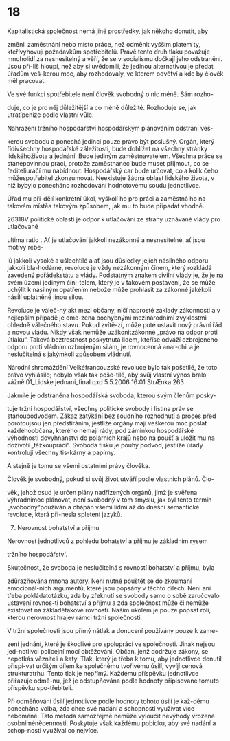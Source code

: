 # 18

Kapitalistická společnost nemá jiné prostředky, jak někoho donutit, aby

změnil zaměstnání nebo místo práce, než odměnit vyšším platem ty, kteřívyhovují požadavkům spotřebitelů. Právě tento druh tlaku považuje mnoholidí za nesnesitelný a věří, že se v socialismu dočkají jeho odstranění. Jsou pří-liš hloupí, než aby si uvědomili, že jedinou alternativou je předat úřadům veš-kerou moc, aby rozhodovaly, ve kterém odvětví a kde by člověk měl pracovat.

Ve své funkci spotřebitele není člověk svobodný o nic méně. Sám rozho-

duje, co je pro něj důležitější a co méně důležité. Rozhoduje se, jak utratípeníze podle vlastní vůle.

Nahrazení tržního hospodářství hospodářským plánováním odstraní veš-

kerou svobodu a ponechá jedinci pouze právo být poslušný. Orgán, který řídívšechny hospodářské záležitosti, bude dohlížet na všechny stránky lidskéhoživota a jednání. Bude jediným zaměstnavatelem. Všechna práce se stanepovinnou prací, protože zaměstnanec bude muset přijmout, co se řediteliuráčí mu nabídnout. Hospodářský car bude určovat, co a kolik čeho můžespotřebitel zkonzumovat. Neexistuje žádná oblast lidského života, v níž bybylo ponecháno rozhodování hodnotovému soudu jednotlivce.

Úřad mu při-dělí konkrétní úkol, vyškolí ho pro práci a zaměstná ho na takovém místěa takovým způsobem, jak mu to bude připadat vhodné.

26318V politické oblasti je odpor k utlačování ze strany uznávané vlády pro utlačované

ultima ratio . Ať je utlačování jakkoli nezákonné a nesnesitelné, ať jsou motivy rebe-

lů jakkoli vysoké a ušlechtilé a ať jsou důsledky jejich násilného odporu jakkoli bla-hodárné, revoluce je vždy nezákonným činem, který rozkládá zavedený pořádekstátu a vlády. Podstatným znakem civilní vlády je, že je na svém území jediným čini-telem, který je v takovém postavení, že se může uchýlit k násilným opatřením nebože může prohlásit za zákonné jakékoli násilí uplatněné jinou silou.

Revoluce je váleč-ný akt mezi občany, ničí naprosté základy zákonnosti a v nejlepším případě je ome-zena pochybnými mezinárodními zvyklostmi ohledně válečného stavu. Pokud zvítě-zí, může poté ustavit nový právní řád a novou vládu. Nikdy však nemůže uzákonitzákonné „právo na odpor proti útlaku“. Taková beztrestnost poskytnutá lidem, kteříse odváží ozbrojeného odporu proti vládním ozbrojeným silám, je rovnocenná anar-chii a je neslučitelná s jakýmkoli způsobem vládnutí.

Národní shromáždění Velkéfrancouzské revoluce bylo tak pošetilé, že toto právo vyhlásilo; nebylo však tak poše-tilé, aby svůj vlastní výnos bralo vážně.01_Lidske jednani_final.qxd 5.5.2006 16:01 StrÆnka 263

Jakmile je odstraněna hospodářská svoboda, kterou svým členům posky-

tuje tržní hospodářství, všechny politické svobody i listina práv se stanoupodvodem. Zákaz zatýkání bez soudního rozhodnutí a proces před porotoujsou jen předstíráním, jestliže orgány mají veškerou moc poslat každéhoobčana, kterého nemají rády, pod záminkou hospodářské výhodnosti dovyhnanství do polárních krajů nebo na poušť a uložit mu na doživotí „těžkoupráci“. Svoboda tisku je pouhý podvod, jestliže úřady kontrolují všechny tis-kárny a papírny.

A stejně je tomu se všemi ostatními právy člověka.

Člověk je svobodný, pokud si svůj život utváří podle vlastních plánů. Člo-

věk, jehož osud je určen plány nadřízených orgánů, jimž je svěřena výhradnímoc plánovat, není svobodný v tom smyslu, jak byl tento termín „svobodný“používán a chápán všemi lidmi až do dnešní sémantické revoluce, která při-nesla spletení jazyků.

7. Nerovnost bohatství a příjmu

Nerovnost jednotlivců z pohledu bohatství a příjmu je základním rysem

tržního hospodářství.

Skutečnost, že svoboda je neslučitelná s rovností bohatství a příjmu, byla

zdůrazňována mnoha autory. Není nutné pouštět se do zkoumání emocionál-ních argumentů, které jsou popsány v těchto dílech. Není ani třeba pokládatotázku, zda by zřeknutí se svobody samo o sobě zaručovalo ustavení rovnos-ti bohatství a příjmu a zda společnost může či nemůže existovat na základětakové rovnosti. Naším úkolem je pouze popsat roli, kterou nerovnost hrajev rámci tržní společnosti.

V tržní společnosti jsou přímý nátlak a donucení používány pouze k zame-

zení jednání, které je škodlivé pro spolupráci ve společnosti. Jinak nejsou jed-notlivci policejní mocí obtěžováni. Občan, jenž dodržuje zákony, se nepotkás vězniteli a katy. Tlak, který je třeba k tomu, aby jednotlivce donutil přispí-vat určitým dílem ke společnému tvořivému úsilí, vyvíjí cenová strukturatrhu. Tento tlak je nepřímý. Každému příspěvku jednotlivce přiřazuje odmě-nu, jež je odstupňována podle hodnoty připisované tomuto příspěvku spo-třebiteli.

Při odměňování úsilí jednotlivce podle hodnoty tohoto úsilí je kaž-dému ponechána volba, zda chce své nadání a schopnosti využívat více neboméně. Tato metoda samozřejmě nemůže vyloučit nevýhody vrozené osobníméněcennosti. Poskytuje však každému pobídku, aby své nadání a schop-nosti využíval co nejvíce.
